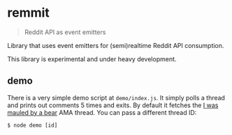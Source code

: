 # remmit
> Reddit API as event emitters

Library that uses event emitters for (semi)realtime Reddit API consumption.

This library is experimental and under heavy development.

## demo

There is a very simple demo script at `demo/index.js`. It simply polls a
thread and prints out comments 5 times and exits. By default it fetches the
[I was mauled by a bear](https://www.reddit.com/comments/1byn1l) AMA thread.
You can pass a different thread ID:

```
$ node demo [id]
```
